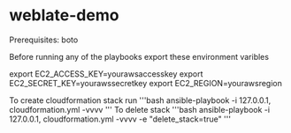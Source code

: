# weblate-demo

Prerequisites:
boto

Before running any of the playbooks export these environment varibles

export EC2_ACCESS_KEY=yourawsaccesskey
export EC2_SECRET_KEY=yourawssecretkey
export EC2_REGION=yourawsregion

To create cloudformation stack run
'''bash
ansible-playbook -i 127.0.0.1, cloudformation.yml -vvvv
'''
To delete stack
'''bash
ansible-playbook -i 127.0.0.1, cloudformation.yml -vvvv -e "delete_stack=true"
'''
